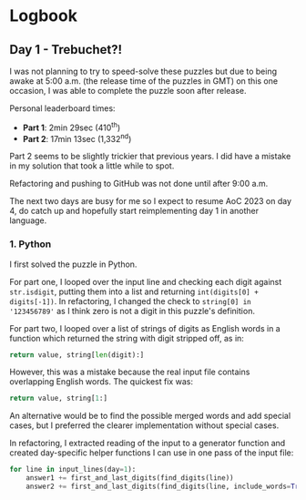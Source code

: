 # Logbook

## Day 1 - Trebuchet?!

I was not planning to try to speed-solve these puzzles but due to being awake at 5:00 a.m. (the release time of the puzzles in GMT) on this one occasion, I was able to complete the puzzle soon after release.

Personal leaderboard times:

- **Part 1**: 2min 29sec (410<sup>th</sup>)
- **Part 2**: 17min 13sec (1,332<sup>nd</sup>)

Part 2 seems to be slightly trickier that previous years. I did have a mistake in my solution that took a little while to spot.

Refactoring and pushing to GitHub was not done until after 9:00 a.m.

The next two days are busy for me so I expect to resume AoC 2023 on day 4, do catch up and hopefully start reimplementing day 1 in another language.

### 1. Python

I first solved the puzzle in Python.

For part one, I looped over the input line and checking each digit against `str.isdigit`, putting them into a list and returning `int(digits[0] + digits[-1])`. In refactoring, I changed the check to `string[0] in '123456789'` as I think zero is not a digit in this puzzle's definition.

For part two, I looped over a list of strings of digits as English words in a function which returned the string with digit stripped off, as in:

```Python
return value, string[len(digit):]
```

However, this was a mistake because the real input file contains overlapping English words. The quickest fix was:

```Python
return value, string[1:]
```

An alternative would be to find the possible merged words and add special cases, but I preferred the clearer implementation without special cases.

In refactoring, I extracted reading of the input to a generator function and created day-specific helper functions I can use in one pass of the input file:

```Python
for line in input_lines(day=1):
    answer1 += first_and_last_digits(find_digits(line))
    answer2 += first_and_last_digits(find_digits(line, include_words=True))
```
